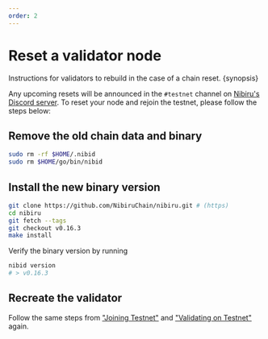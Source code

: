 ```yaml
---
order: 2
---
```


# Reset a validator node

Instructions for validators to rebuild in the case of a chain reset. {synopsis}

Any upcoming resets will be announced in the `#testnet` channel on [Nibiru's Discord server](https://discord.com/invite/sgPw8ZYfpQ).
To reset your node and rejoin the testnet, please follow the steps below:

## Remove the old chain data and binary

```bash
sudo rm -rf $HOME/.nibid
sudo rm $HOME/go/bin/nibid
```

## Install the new binary version

```bash
git clone https://github.com/NibiruChain/nibiru.git # (https)
cd nibiru
git fetch --tags
git checkout v0.16.3
make install
```

Verify the binary version by running

```bash
nibid version
# > v0.16.3
```

## Recreate the validator

Follow the same steps from ["Joining Testnet"](../testnet/README.md) and ["Validating on Testnet"](README.md) again.
